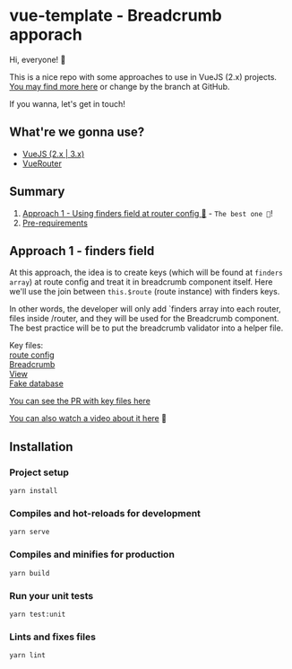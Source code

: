 # vue-template - Breadcrumb apporach

Hi, everyone! 👋

This is a nice repo with some approaches to use in VueJS (2.x) projects. [You may find more here](https://github.com/open-ish/vue2-template) or change by the branch at GitHub.

If you wanna, let's get in touch!

## What're we gonna use?

- [VueJS (2.x | 3.x)](https://vuejs.org/)
- [VueRouter](https://router.vuejs.org/)

## Summary

1. [Approach 1 - Using finders field at router config 🚀](#Approach-1---finders-field) - `The best one 🎉`!
2. [Pre-requirements](#Installation)

## Approach 1 - finders field

At this approach, the idea is to create keys (which will be found at `finders array`) at route config and treat it in breadcrumb component itself. Here we'll use the join between `this.$route` (route instance) with finders keys.

In other words, the developer will only add `finders array into each router, files inside /router, and they will be used for the Breadcrumb component.  The best practice will be to put the breadcrumb validator into a helper file.

Key files: \
[route config](https://github.com/open-ish/vue2-template/blob/feat/add-breadcrumb/src/router/pets.ts) \
[Breadcrumb](https://github.com/open-ish/vue2-template/blob/feat/add-breadcrumb/src/components/Breadcrumb.vue) \
[View](https://github.com/open-ish/vue2-template/blob/feat/add-breadcrumb/src/views/Pets/Pets.vue) \
[Fake database](https://github.com/open-ish/vue2-template/blob/feat/add-breadcrumb/src/views/Pets/database.ts)

[You can see the PR with key files here](https://github.com/open-ish/vue2-template/pull/1/files)

[You can also watch a video about it here](https://youtu.be/6G2fM9r8fJs) 🎥

## Installation

### Project setup

```
yarn install
```

### Compiles and hot-reloads for development

```
yarn serve
```

### Compiles and minifies for production

```
yarn build
```

### Run your unit tests

```
yarn test:unit
```

### Lints and fixes files

```
yarn lint
```

